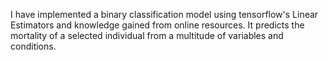 I have implemented a binary classification model using tensorflow's Linear Estimators and knowledge gained from online resources. It predicts the mortality 
of a selected individual from a multitude of variables and conditions.
